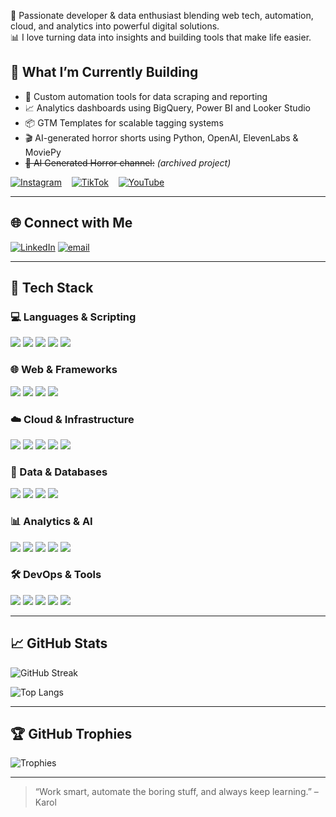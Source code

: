 🚀 Passionate developer & data enthusiast blending web tech, automation, cloud, and analytics into powerful digital solutions.  
📊 I love turning data into insights and building tools that make life easier.

## 🧠 What I’m Currently Building

- 🧰 Custom automation tools for data scraping and reporting  
- 📈 Analytics dashboards using BigQuery, Power BI and Looker Studio  
- 📦 GTM Templates for scalable tagging systems
- 🎬 AI-generated horror shorts using Python, OpenAI, ElevenLabs & MoviePy  
- ~~👻 AI Generated Horror channel:~~ *(archived project)*  

[![Instagram](https://img.shields.io/badge/Instagram-%23E4405F.svg?logo=Instagram&logoColor=white)](https://instagram.com/StrachZTemnoty)
&nbsp;&nbsp;
[![TikTok](https://img.shields.io/badge/TikTok-%23000000.svg?logo=TikTok&logoColor=white)](https://tiktok.com/@StrachZTemnoty)
&nbsp;&nbsp;
[![YouTube](https://img.shields.io/badge/YouTube-%23FF0000.svg?logo=YouTube&logoColor=white)](https://youtube.com/@StrachZTemnoty)

---

## 🌐 Connect with Me

[![LinkedIn](https://img.shields.io/badge/LinkedIn-%230077B5.svg?logo=linkedin&logoColor=white)](https://linkedin.com/in/karol-bolgar)
[![email](https://img.shields.io/badge/Email-D14836?logo=gmail&logoColor=white)](mailto:karol.bolgar@proton.me)

---

## 🧠 Tech Stack

### 💻 Languages & Scripting
<div align="left">
  <img src="https://img.shields.io/badge/html5-%23E34F26.svg?style=for-the-badge&logo=html5&logoColor=white" />
  <img src="https://img.shields.io/badge/javascript-%23323330.svg?style=for-the-badge&logo=javascript&logoColor=%23F7DF1E" />
  <img src="https://img.shields.io/badge/php-%23777BB4.svg?style=for-the-badge&logo=php&logoColor=white" />
  <img src="https://img.shields.io/badge/python-3670A0?style=for-the-badge&logo=python&logoColor=ffdd54" />
  <img src="https://img.shields.io/badge/bash_script-%23121011.svg?style=for-the-badge&logo=gnu-bash&logoColor=white" />
</div>

### 🌐 Web & Frameworks
<div align="left">
  <img src="https://img.shields.io/badge/node.js-6DA55F?style=for-the-badge&logo=node.js&logoColor=white" />
  <img src="https://img.shields.io/badge/flask-%23000.svg?style=for-the-badge&logo=flask&logoColor=white" />
  <img src="https://img.shields.io/badge/jquery-%230769AD.svg?style=for-the-badge&logo=jquery&logoColor=white" />
  <img src="https://img.shields.io/badge/WordPress-%23117AC9.svg?style=for-the-badge&logo=WordPress&logoColor=white" />
</div>

### ☁️ Cloud & Infrastructure
<div align="left">
  <img src="https://img.shields.io/badge/AWS-%23FF9900.svg?style=for-the-badge&logo=amazon-aws&logoColor=white" />
  <img src="https://img.shields.io/badge/GoogleCloud-%234285F4.svg?style=for-the-badge&logo=google-cloud&logoColor=white" />
  <img src="https://img.shields.io/badge/firebase-%23039BE5.svg?style=for-the-badge&logo=firebase" />
  <img src="https://img.shields.io/badge/docker-%230db7ed.svg?style=for-the-badge&logo=docker&logoColor=white" />
  <img src="https://img.shields.io/badge/-Raspberry_Pi-C51A4A?style=for-the-badge&logo=Raspberry-Pi" />
</div>

### 🧬 Data & Databases
<div align="left">
  <img src="https://img.shields.io/badge/mysql-4479A1.svg?style=for-the-badge&logo=mysql&logoColor=white" />
  <img src="https://img.shields.io/badge/bigquery-4285F4?style=for-the-badge&logo=googlecloud&logoColor=white" />
  <img src="https://img.shields.io/badge/snowflake-%2329B5E8.svg?style=for-the-badge&logo=snowflake&logoColor=white" />
  <img src="https://img.shields.io/badge/cassandra-%231287B1.svg?style=for-the-badge&logo=apache-cassandra&logoColor=white" />
</div>

### 📊 Analytics & AI
<div align="left">
  <img src="https://img.shields.io/badge/pandas-%23150458.svg?style=for-the-badge&logo=pandas&logoColor=white" />
  <img src="https://img.shields.io/badge/numpy-%23013243.svg?style=for-the-badge&logo=numpy&logoColor=white" />
  <img src="https://img.shields.io/badge/TensorFlow-%23FF6F00.svg?style=for-the-badge&logo=TensorFlow&logoColor=white" />
  <img src="https://img.shields.io/badge/opencv-%23white.svg?style=for-the-badge&logo=opencv&logoColor=white" />
  <img src="https://img.shields.io/badge/power_bi-F2C811?style=for-the-badge&logo=powerbi&logoColor=black" />
</div>

### 🛠️ DevOps & Tools
<div align="left">
  <img src="https://img.shields.io/badge/github-%23121011.svg?style=for-the-badge&logo=github&logoColor=white" />
  <img src="https://img.shields.io/badge/Postman-FF6C37?style=for-the-badge&logo=postman&logoColor=white" />
  <img src="https://img.shields.io/badge/JWT-black?style=for-the-badge&logo=JSON%20web%20tokens" />
  <img src="https://img.shields.io/badge/apache-%23D42029.svg?style=for-the-badge&logo=apache&logoColor=white" />
  <img src="https://img.shields.io/badge/nginx-%23009639.svg?style=for-the-badge&logo=nginx&logoColor=white" />
</div>

---

## 📈 GitHub Stats

![GitHub Streak](https://nirzak-streak-stats.vercel.app/?user=karlogb&theme=tokyonight&hide_border=false)  

![Top Langs](https://github-readme-stats.vercel.app/api/top-langs/?username=karlogb&theme=tokyonight&hide_border=false&layout=compact&langs_count=10)

---

## 🏆 GitHub Trophies

![Trophies](https://github-profile-trophy.vercel.app/?username=karlogb&theme=tokyonight&no-frame=false&no-bg=true&margin-w=8)

---

> “Work smart, automate the boring stuff, and always keep learning.” – Karol
